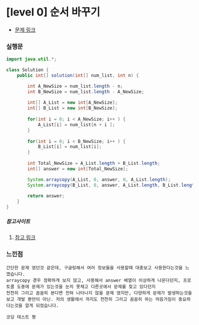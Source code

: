 # [level 0] 순서 바꾸기

* [문제 링크](https://school.programmers.co.kr/learn/courses/30/lessons/181891)


### 실행문
```java
import java.util.*;

class Solution {
    public int[] solution(int[] num_list, int n) {

        int A_NewSize = num_list.length - n; 
        int B_NewSize = num_list.length - A_NewSize;
        
        int[] A_List = new int[A_NewSize];
        int[] B_List = new int[B_NewSize];
        
        for(int i = 0; i < A_NewSize; i++ ) {   
            A_List[i] = num_list[n + i ];
        }
        
        for(int i = 0; i < B_NewSize; i++ ) {   
            B_List[i] = num_list[i];
        }
        
        int Total_NewSize = A_List.length + B_List.length;
        int[] answer = new int[Total_NewSize];

        System.arraycopy(A_List, 0, answer, 0, A_List.length);
        System.arraycopy(B_List, 0, answer, A_List.length, B_List.length);
        
        return answer;
    }
}
```


##### 참고사이트
1. [참고 링크](https://hianna.tistory.com/601) 

### 느낀점
```
간단한 문제 였던것 같은데, 구글링해서 여러 정보들을 사용할때 대충보고 사용한다는것을 느꼈습니다.
arraycopy 경우 정확하게 보지 않고, 사용해서 answer 배열이 이상하게 나온다던지, 프로토콜 도중에 문제가 있는것을 눈치 못채고 다른곳에서 문제를 찾고 있다던지
천천히 그리고 꼼꼼히 본다면 전혀 나타나지 않을 문제 였지만, 다양하게 문제가 발생하는것을 보고 개발 뿐만이 아닌. 저의 생활에서 까지도 천천히 그리고 꼼꼼히 하는 마음가짐이 중요하다는것을 알게 되었습니다.

코딩 테스트 짱
``` 